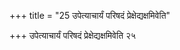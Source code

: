 +++
title = "25 उपेत्याचार्यं परिषदं प्रेक्षेद्यक्षमिवेति"

+++
उपेत्याचार्यं परिषदं प्रेक्षेद्यक्षमिवेति २५